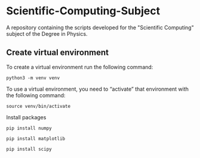 # Scientific-Computing-Subject
A repository containing the scripts developed for the "Scientific Computing" subject of the Degree in Physics.

## Create virtual environment 
To create a virtual environment run the following command:

`python3 -m venv venv`

To use a virtual environment, you need to “activate” that environment with the following command:

`source venv/bin/activate`

Install packages

`pip install numpy`

`pip install matplotlib`

`pip install scipy`